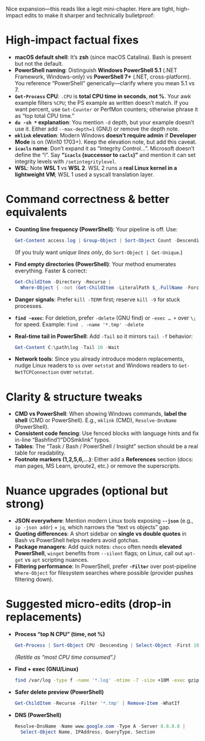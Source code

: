 Nice expansion—this reads like a legit mini-chapter. Here are tight, high-impact edits to make it sharper and technically bulletproof:

# High-impact factual fixes

* **macOS default shell**: It’s **zsh** (since macOS Catalina). Bash is present but not the default.
* **PowerShell naming**: Distinguish **Windows PowerShell 5.1** (.NET Framework, Windows-only) vs **PowerShell 7+** (.NET, cross-platform). You reference “PowerShell” generically—clarify where you mean 5.1 vs 7.
* **`Get-Process` CPU**: `.CPU` is **total CPU time in seconds**, **not %**. Your awk example filters `%CPU`; the PS example as written doesn’t match. If you want percent, use `Get-Counter` or PerfMon counters; otherwise phrase it as “top total CPU time.”
* **`du -sh *` explanation**: You mention `-d` depth, but your example doesn’t use it. Either add `--max-depth=1` (GNU) or remove the depth note.
* **`mklink` elevation**: Modern Windows **doesn’t require admin** if **Developer Mode** is on (Win10 1703+). Keep the elevation note, but add this caveat.
* **`icacls` name**: Don’t expand it as “Integrity Control…”. Microsoft doesn’t define the “i”. Say **“`icacls` (successor to `cacls`)”** and mention it can set integrity levels with `/setintegritylevel`.
* **WSL**: Note **WSL 1** vs **WSL 2**. WSL 2 runs a **real Linux kernel in a lightweight VM**; WSL 1 used a syscall translation layer.

# Command correctness & better equivalents

* **Counting line frequency (PowerShell)**: Your pipeline is off. Use:

  ```powershell
  Get-Content access.log | Group-Object | Sort-Object Count -Descending | Select-Object Count, Name
  ```

  (If you truly want *unique lines only*, do `Sort-Object | Get-Unique`.)
* **Find empty directories (PowerShell)**: Your method enumerates everything. Faster & correct:

  ```powershell
  Get-ChildItem -Directory -Recurse |
    Where-Object { -not (Get-ChildItem -LiteralPath $_.FullName -Force -ErrorAction SilentlyContinue | Select-Object -First 1) }
  ```
* **Danger signals**: Prefer `kill -TERM` first; reserve `kill -9` for stuck processes.
* **`find -exec`**: For deletion, prefer `-delete` (GNU find) or `-exec … +` over `\;` for speed.
  Example: `find . -name '*.tmp' -delete`
* **Real-time tail in PowerShell**: Add `-Tail` so it mirrors `tail -f` behavior:

  ```powershell
  Get-Content C:\path\log -Tail 10 -Wait
  ```
* **Network tools**: Since you already introduce modern replacements, nudge Linux readers to `ss` over `netstat` and Windows readers to `Get-NetTCPConnection` over `netstat`.

# Clarity & structure tweaks

* **CMD vs PowerShell**: When showing Windows commands, **label the shell** (CMD or PowerShell). E.g., `mklink` (CMD), `Resolve-DnsName` (PowerShell).
* **Consistent code fencing**: Use fenced blocks with language hints and fix in-line “Bashfind”/“DOSmklink” typos.
* **Tables**: The “Task / Bash / PowerShell / Insight” section should be a real table for readability.
* **Footnote markers (1,2,5,6,…)**: Either add a **References** section (docs: man pages, MS Learn, iproute2, etc.) or remove the superscripts.

# Nuance upgrades (optional but strong)

* **JSON everywhere**: Mention modern Linux tools exposing **`--json`** (e.g., `ip -json addr`) + `jq`, which narrows the “text vs objects” gap.
* **Quoting differences**: A short sidebar on **single vs double quotes** in Bash vs PowerShell helps readers avoid gotchas.
* **Package managers**: Add quick notes: `choco` often needs **elevated PowerShell**, `winget` benefits from `--silent` flags; on Linux, call out `apt-get` vs `apt` scripting nuances.
* **Filtering performance**: In PowerShell, prefer **`-Filter`** over post-pipeline `Where-Object` for filesystem searches where possible (provider pushes filtering down).

# Suggested micro-edits (drop-in replacements)

* **Process “top N CPU” (time, not %)**

  ```powershell
  Get-Process | Sort-Object CPU -Descending | Select-Object -First 10 Name, Id, CPU
  ```

  *(Retitle as “most CPU time consumed”.)*
* **Find + exec (GNU/Linux)**

  ```bash
  find /var/log -type f -name '*.log' -mtime -7 -size +10M -exec gzip -9 {} +
  ```
* **Safer delete preview (PowerShell)**

  ```powershell
  Get-ChildItem -Recurse -Filter '*.tmp' | Remove-Item -WhatIf
  ```
* **DNS (PowerShell)**

  ```powershell
  Resolve-DnsName -Name www.google.com -Type A -Server 8.8.8.8 |
    Select-Object Name, IPAddress, QueryType, Section
  ```
